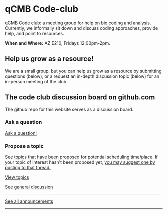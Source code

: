 # qCMB Code-club
qCMB Code club: a meeting group for help on bio coding and analysis. Currently, we informally sit down and discuss coding approaches, provide help, and point to resources.

**When and Where:** AZ E210, Fridays 12:00pm-2pm.

## Help us grow as a resource!
 
We are a small group, but you can help us grow as a resource by submitting questions (below), or a request an in-depth discussion topic (below) for an in-person meeting of the club. 

## The code club discussion board on github.com

The github repo for this website serves as a discussion board.

### Ask a question

[Ask a question!](https://github.com/Colorado-State-University-CMB/Code-club/discussions/categories/q-a)

### Propose a topic

See [topics that have been proposed](https://github.com/Colorado-State-University-CMB/Code-club/discussions/categories/topics) for potential scheduling time/place. If your topic of interest hasn't been proposed yet, [you may suggest one by posting to that thread.](https://github.com/Colorado-State-University-CMB/Code-club/discussions/new?category=topics)

[View topics](https://github.com/Colorado-State-University-CMB/Code-club/discussions/categories/topics)

[See general discussion](https://github.com/Colorado-State-University-CMB/Code-club/discussions) 

---

[See all announcements](https://github.com/Colorado-State-University-CMB/Code-club/discussions/categories/announcements?discussions_q=is%3Aopen+category%3AAnnouncements+sort%3Adate_created) 

---



